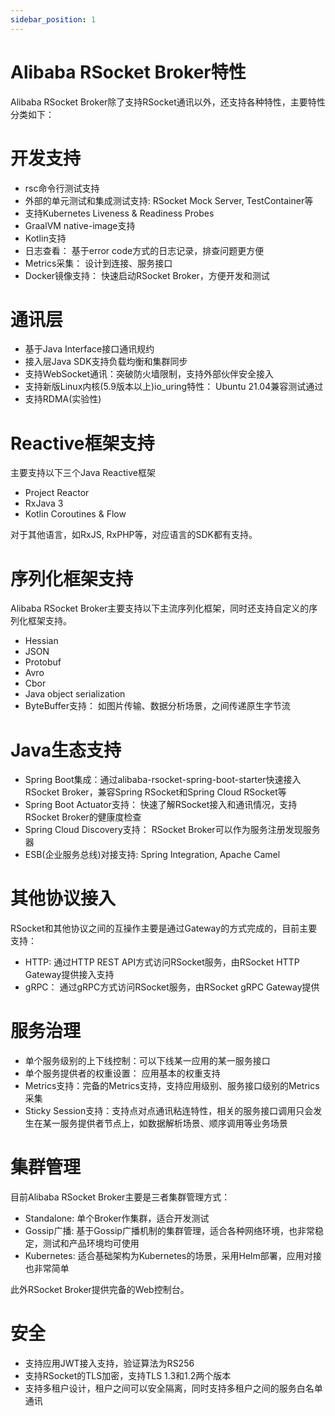 ```yaml
---
sidebar_position: 1
---
```


# Alibaba RSocket Broker特性

Alibaba RSocket Broker除了支持RSocket通讯以外，还支持各种特性，主要特性分类如下： 

# 开发支持

* rsc命令行测试支持
* 外部的单元测试和集成测试支持: RSocket Mock Server, TestContainer等
* 支持Kubernetes Liveness & Readiness Probes
* GraalVM native-image支持
* Kotlin支持
* 日志查看： 基于error code方式的日志记录，排查问题更方便
* Metrics采集： 设计到连接、服务接口
* Docker镜像支持： 快速启动RSocket Broker，方便开发和测试

# 通讯层

* 基于Java Interface接口通讯规约
* 接入层Java SDK支持负载均衡和集群同步
* 支持WebSocket通讯：突破防火墙限制，支持外部伙伴安全接入
* 支持新版Linux内核(5.9版本以上)io_uring特性： Ubuntu 21.04兼容测试通过
* 支持RDMA(实验性)

# Reactive框架支持

主要支持以下三个Java Reactive框架

* Project Reactor
* RxJava 3
* Kotlin Coroutines & Flow

对于其他语言，如RxJS, RxPHP等，对应语言的SDK都有支持。

# 序列化框架支持

Alibaba RSocket Broker主要支持以下主流序列化框架，同时还支持自定义的序列化框架支持。

* Hessian
* JSON
* Protobuf
* Avro
* Cbor
* Java object serialization
* ByteBuffer支持： 如图片传输、数据分析场景，之间传递原生字节流

# Java生态支持

* Spring Boot集成：通过alibaba-rsocket-spring-boot-starter快速接入RSocket Broker，兼容Spring RSocket和Spring Cloud RSocket等
* Spring Boot Actuator支持： 快速了解RSocket接入和通讯情况，支持RSocket Broker的健康度检查
* Spring Cloud Discovery支持： RSocket Broker可以作为服务注册发现服务器
* ESB(企业服务总线)对接支持:  Spring Integration, Apache Camel

# 其他协议接入

RSocket和其他协议之间的互操作主要是通过Gateway的方式完成的，目前主要支持：

* HTTP: 通过HTTP REST API方式访问RSocket服务，由RSocket HTTP Gateway提供接入支持
* gRPC： 通过gRPC方式访问RSocket服务，由RSocket gRPC Gateway提供

# 服务治理

* 单个服务级别的上下线控制：可以下线某一应用的某一服务接口
* 单个服务提供者的权重设置： 应用基本的权重支持
* Metrics支持：完备的Metrics支持，支持应用级别、服务接口级别的Metrics采集
* Sticky Session支持：支持点对点通讯粘连特性，相关的服务接口调用只会发生在某一服务提供者节点上，如数据解析场景、顺序调用等业务场景

# 集群管理

目前Alibaba RSocket Broker主要是三者集群管理方式：

* Standalone: 单个Broker作集群，适合开发测试
* Gossip广播: 基于Gossip广播机制的集群管理，适合各种网络环境，也非常稳定，测试和产品环境均可使用
* Kubernetes: 适合基础架构为Kubernetes的场景，采用Helm部署，应用对接也非常简单

此外RSocket Broker提供完备的Web控制台。

# 安全

* 支持应用JWT接入支持，验证算法为RS256
* 支持RSocket的TLS加密，支持TLS 1.3和1.2两个版本
* 支持多租户设计，租户之间可以安全隔离，同时支持多租户之间的服务白名单通讯

